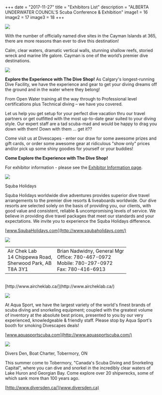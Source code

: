 +++
date        = "2017-11-27"
title       = "Exhibitors List"
description = "ALBERTA UNDERWATER COUNCIL'S Scuba Conference & Exhibition"
image1 = 16
image2 = 17
image3 = 18
+++

<p><a href="https://www.visitcaymanislands.com/en-ca/"><img src="/images/sponsors/cayman.jpg" border="0" /></a></p>

With the number of officially named dive sites in the Cayman Islands at 365, there are more reasons than ever to dive this destination!

Calm, clear waters, dramatic vertical walls, stunning shallow reefs, storied wreck and marine life galore.  Cayman is one of the world’s premier dive destinations.

<p><a href="http://www.diveshopscuba.com/"><img src="/images/exhibitors/the-dive-shop.jpg" border="0" /></a></p>

**Explore the Experience with The Dive Shop!** As Calgary's longest-running Dive Facility, we have the experience and gear to get your diving dreams off the ground and in the water where they belong!

From Open Water training all the way through to Professional level certifications plus Technical diving – we have you covered.

Let us help you get setup for your perfect dive vacation thru our travel partners or get outfitted with the most up-to-date gear suited to your diving style. Our expert staff are a tad scuba-mad and would be happy to drag you down with them!  Down with them ... get it??

Come visit us at Divescapes - enter our draw for some awesome prizes and gift cards, or order some awesome gear at ridiculous "show only" prices and/or pick up some shiny goodies for yourself or your buddies!

**Come Explore the Experience with The Dive Shop!**

For exhibitor information - please see the [Exhibitor Information page](/exhibitors/info/).

<p><img src="/images/exhibitors/sh.jpg" border="0" /></p>

Squba Holidays

Squba Holidays worldwide dive adventures provides superior dive travel arrangements to the premier dive resorts &amp; liveaboards worldwide. Our dive resorts are selected solely on the basis of providing you, our clients, with good value and consistent, reliable &amp; uncompromising levels of service. We believe in providing dive travel packages that meet our standards and your expectations. We invite you to experience the Squba Holidays difference.

[www.SqubaHolidays.com](http://www.squbaholidays.com/)

<p><img src="/images/sponsors/AirChekLab.jpg" border="0" /></p>

<table width="100%"><tr><td>
Air Chek Lab<br/>
14 Chippewa Road,<br/>
Sherwood Park, AB<br/>
T8A 3Y1</td><td>
Brian Nadwidny, General Mgr<br/>
Office: 780-467-0972<br/>
Mobile: 780-297-0972<br/>
Fax: 780-416-6913
</td></tr></table>
<br/>
[http://www.aircheklab.ca/](http://www.aircheklab.ca/)

<p><img src="/images/sponsors/AquasportScuba.jpg" border="0" /></p>

At Aqua Sport, we have the largest variety of the world's finest brands of scuba diving and snorkeling equipment; coupled with the greatest volume of inventory at the absolute best prices, presented to you by our very experienced, knowledgeable & friendly staff. Please stop by Aqua Sport's booth for smoking Divescapes deals!

[www.aquasportscuba.com](http://www.aquasportscuba.com/)

<p><img src="/images/exhibitors/dd.png" border="0" /></p>

Divers Den, Boat Charter, Tobermory, ON

This summer come to Tobermory, "Canada's Scuba Diving and Snorkeling Capital", where you can dive and snorkel in the incredibly clear waters of Lake Huron and Georgian Bay. Come explore over 20 shipwrecks, some of which sank more than 100 years ago.

[http://www.diversden.ca/](www.diversden.ca)

